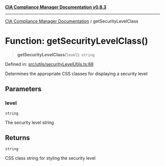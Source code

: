 [**CIA Compliance Manager Documentation v0.8.3**](../README.md)

***

[CIA Compliance Manager Documentation](../globals.md) / getSecurityLevelClass

# Function: getSecurityLevelClass()

> **getSecurityLevelClass**(`level`): `string`

Defined in: [src/utils/securityLevelUtils.ts:68](https://github.com/Hack23/cia-compliance-manager/blob/368d5a1330a94df78d48c65d28962bd0f7cab363/src/utils/securityLevelUtils.ts#L68)

Determines the appropriate CSS classes for displaying a security level

## Parameters

### level

`string`

The security level string

## Returns

`string`

CSS class string for styling the security level
